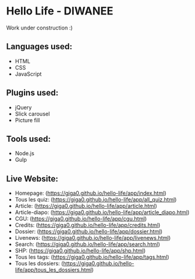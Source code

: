 # Hello Life - DIWANEE

Work under construction :)

## Languages used:
- HTML
- CSS
- JavaScript

## Plugins used: 
- jQuery
- Slick carousel
- Picture fill

## Tools used: 
- Node.js
- Gulp

## Live Website:
- Homepage: (https://giga0.github.io/hello-life/app/index.html)
- Tous les quiz: (https://giga0.github.io/hello-life/app/all_quiz.html)
- Article: (https://giga0.github.io/hello-life/app/article.html)
- Article-diapo: (https://giga0.github.io/hello-life/app/article_diapo.html)
- CGU: (https://giga0.github.io/hello-life/app/cgu.html)
- Credits: (https://giga0.github.io/hello-life/app/credits.html)
- Dossier: (https://giga0.github.io/hello-life/app/dossier.html)
- Livenews: (https://giga0.github.io/hello-life/app/livenews.html)
- Search: (https://giga0.github.io/hello-life/app/search.html)
- SHP: (https://giga0.github.io/hello-life/app/shp.html)
- Tous les tags: (https://giga0.github.io/hello-life/app/tags.html)
- Tous les dossiers: (https://giga0.github.io/hello-life/app/tous_les_dossiers.html)